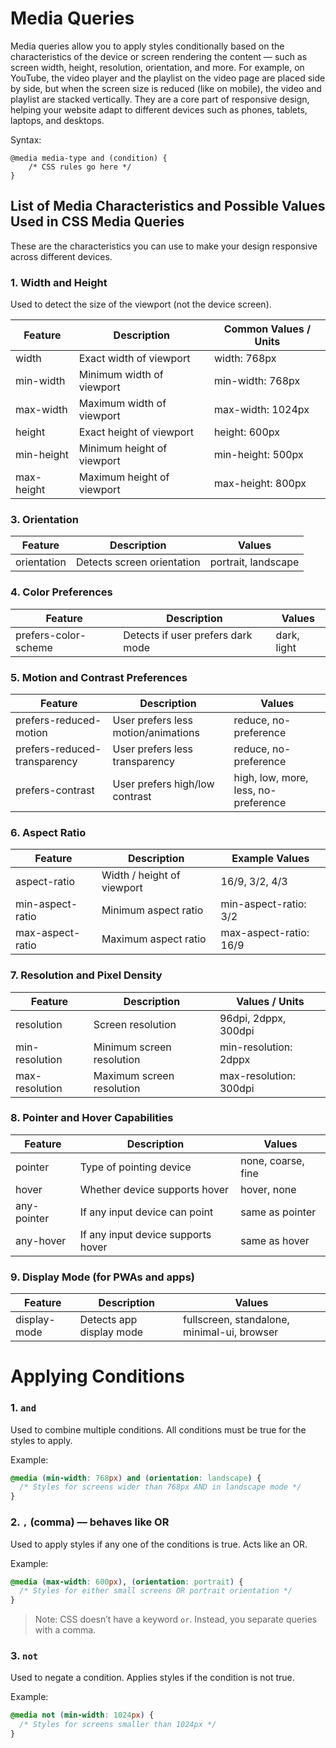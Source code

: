 # Media Queries

Media queries allow you to apply styles conditionally based on the characteristics of the device or screen rendering the content — such as screen width, height, resolution, orientation, and more.
For example, on YouTube, the video player and the playlist on the video page are placed side by side, but when the screen size is reduced (like on mobile), the video and playlist are stacked vertically.
They are a core part of responsive design, helping your website adapt to different devices such as phones, tablets, laptops, and desktops.

Syntax:

```
@media media-type and (condition) {
    /* CSS rules go here */
}
```

## List of Media Characteristics and Possible Values Used in CSS Media Queries

These are the characteristics you can use to make your design responsive across different devices.

### 1. Width and Height

Used to detect the size of the viewport (not the device screen).

| Feature    | Description                | Common Values / Units |
| ---------- | -------------------------- | --------------------- |
| width      | Exact width of viewport    | width: 768px          |
| min-width  | Minimum width of viewport  | min-width: 768px      |
| max-width  | Maximum width of viewport  | max-width: 1024px     |
| height     | Exact height of viewport   | height: 600px         |
| min-height | Minimum height of viewport | min-height: 500px     |
| max-height | Maximum height of viewport | max-height: 800px     |



### 3. Orientation

| Feature     | Description                | Values              |
| ----------- | -------------------------- | ------------------- |
| orientation | Detects screen orientation | portrait, landscape |

### 4. Color Preferences

| Feature              | Description                       | Values      |
| -------------------- | --------------------------------- | ----------- |
| prefers-color-scheme | Detects if user prefers dark mode | dark, light |

### 5. Motion and Contrast Preferences

| Feature                      | Description                         | Values                               |
| ---------------------------- | ----------------------------------- | ------------------------------------ |
| prefers-reduced-motion       | User prefers less motion/animations | reduce, no-preference                |
| prefers-reduced-transparency | User prefers less transparency      | reduce, no-preference                |
| prefers-contrast             | User prefers high/low contrast      | high, low, more, less, no-preference |

### 6. Aspect Ratio

| Feature          | Description                | Example Values         |
| ---------------- | -------------------------- | ---------------------- |
| aspect-ratio     | Width / height of viewport | 16/9, 3/2, 4/3         |
| min-aspect-ratio | Minimum aspect ratio       | min-aspect-ratio: 3/2  |
| max-aspect-ratio | Maximum aspect ratio       | max-aspect-ratio: 16/9 |

### 7. Resolution and Pixel Density

| Feature        | Description               | Values / Units         |
| -------------- | ------------------------- | ---------------------- |
| resolution     | Screen resolution         | 96dpi, 2dppx, 300dpi   |
| min-resolution | Minimum screen resolution | min-resolution: 2dppx  |
| max-resolution | Maximum screen resolution | max-resolution: 300dpi |

### 8. Pointer and Hover Capabilities

| Feature     | Description                        | Values             |
| ----------- | ---------------------------------- | ------------------ |
| pointer     | Type of pointing device            | none, coarse, fine |
| hover       | Whether device supports hover      | hover, none        |
| any-pointer | If any input device can point      | same as pointer    |
| any-hover   | If any input device supports hover | same as hover      |

### 9. Display Mode (for PWAs and apps)

| Feature      | Description              | Values                                      |
| ------------ | ------------------------ | ------------------------------------------- |
| display-mode | Detects app display mode | fullscreen, standalone, minimal-ui, browser |

# Applying Conditions

### 1. `and`

Used to combine multiple conditions. All conditions must be true for the styles to apply.

Example:

```css
@media (min-width: 768px) and (orientation: landscape) {
  /* Styles for screens wider than 768px AND in landscape mode */
}
```

### 2. `,` (comma) — behaves like OR

Used to apply styles if any one of the conditions is true. Acts like an OR.

Example:

```css
@media (max-width: 600px), (orientation: portrait) {
  /* Styles for either small screens OR portrait orientation */
}
```

> Note: CSS doesn’t have a keyword `or`. Instead, you separate queries with a comma.

### 3. `not`

Used to negate a condition. Applies styles if the condition is not true.

Example:

```css
@media not (min-width: 1024px) {
  /* Styles for screens smaller than 1024px */
}
```
